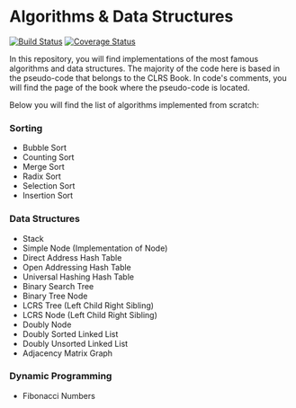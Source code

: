 # Algorithms & Data Structures #

[![Build Status](https://travis-ci.org/svillafe/algorithms-and-data-structures.svg?branch=master)](https://travis-ci.org/svillafe/algorithms-and-data-structures) [![Coverage Status](https://coveralls.io/repos/github/svillafe/algorithms-and-data-structures/badge.svg?branch=master)](https://coveralls.io/github/svillafe/algorithms-and-data-structures?branch=master)

In this repository, you will find implementations of the most famous algorithms and data structures.
The majority of the code here is based in the pseudo-code that belongs to the CLRS Book. In code's comments, you will find the page of the book where the pseudo-code is located.

Below you will find the list of algorithms implemented from scratch:

### Sorting ###

* Bubble Sort
* Counting Sort
* Merge Sort
* Radix Sort
* Selection Sort
* Insertion Sort

### Data Structures ###

* Stack
* Simple Node (Implementation of Node)
* Direct Address Hash Table
* Open Addressing Hash Table
* Universal Hashing Hash Table
* Binary Search Tree
* Binary Tree Node
* LCRS Tree (Left Child Right Sibling)
* LCRS Node (Left Child Right Sibling)
* Doubly Node
* Doubly Sorted Linked List
* Doubly Unsorted Linked List
* Adjacency Matrix Graph

### Dynamic Programming ###
* Fibonacci Numbers




